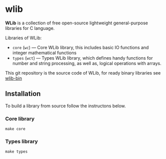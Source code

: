 # wlib
**WLib** is a collection of free open-source lightweight general-purpose libraries for C language.

Libraries of WLib:
- `core` (`wc`) — Core WLib library, this includes basic IO functions and integer mathematical functions
- `types` (`wct`) — Types WLib library, which defines handy functions for number and string processing, as well as, logical operations with arrays.

This git repository is the source code of WLib, for ready binary libraries see [wlib-bin](https://github.com/wspvlv/wlib-bin)

## Installation
To build a library from source follow the instructons below.
### Core library
```
make core
```
### Types library
```
make types
```
